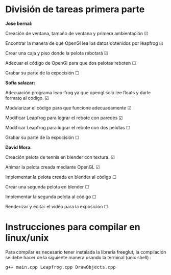 <!DOCTYPE html>
<html>
<body>

<h1>División de tareas primera parte</h1>
<b>Jose bernal:</b> 
<p>Creación de ventana, tamaño de ventana y primera ambientación &#9745;</p> 
<p> Encontrar la manera de que OpenGl lea los datos obtenidos por leapfrog &#9745;</p>
<p> Crear una caja y piso donde la pelota rebotará &#9745;</p>
<p> Adecuar el código de OpenGl para que dos pelotas reboten &#9744;</p>
 <p> Grabar su parte de la expocisión &#9744;</p>

<b>Sofia salazar:</b> 
<p>Adecuación programa leap-frog ya que opengl solo lee floats y darle formato al código. &#9745;</p>
 <p> Modularizar el código para que funcione adecuadamente  &#9745;</p>
 <p> Modificar Leapfrog para lograr el rebote con paredes  &#9745;</p>
  <p> Modificar Leapfrog para lograr el rebote con dos pelotas  &#9744;</p>
   <p> Grabar su parte de la expocisión &#9744;</p>

<b>David Mora:</b> 
<p>Creación pelota de tennis en blender con textura. &#9745;</p>
<p> Animar la pelota creada mediante OpenGL &#9745; </p>
<p> Implementar la pelota creada en blender al código &#9744; </p>
<p> Crear una segunda pelota en blender  &#9744; </p>
<p> Implementar la segunda pelota al código &#9744; </p>
<p> Renderizar y editar el video para la exposición &#9744; </p>



<h1>Instrucciones para compilar en linux/unix</h1>
<p> Para compilar es necesario tener instalada la librería freeglut, la compilación se debe hacer de la siguiente manera usando la terminal (unix shell) :</p>
<div class="highlight highlight-source-shell"><pre>g++ main.cpp Leapfrog.cpp DrawObjects.cpp</pre></div>

</body>
</html>